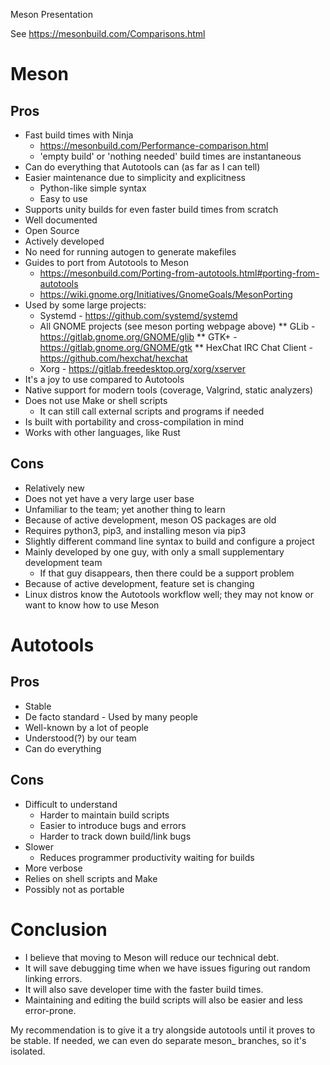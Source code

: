 Meson Presentation

See https://mesonbuild.com/Comparisons.html

Meson
========
Pros
--------
+ Fast build times with Ninja
    * https://mesonbuild.com/Performance-comparison.html
    * 'empty build' or 'nothing needed' build times are instantaneous
+ Can do everything that Autotools can (as far as I can tell)
+ Easier maintenance due to simplicity and explicitness
    * Python-like simple syntax
    * Easy to use
+ Supports unity builds for even faster build times from scratch
+ Well documented
+ Open Source
+ Actively developed
+ No need for running autogen to generate makefiles
+ Guides to port from Autotools to Meson
    * https://mesonbuild.com/Porting-from-autotools.html#porting-from-autotools
    * https://wiki.gnome.org/Initiatives/GnomeGoals/MesonPorting
+ Used by some large projects:
    * Systemd - https://github.com/systemd/systemd
    * All GNOME projects (see meson porting webpage above)
        ** GLib - https://gitlab.gnome.org/GNOME/glib
        ** GTK+ - https://gitlab.gnome.org/GNOME/gtk
        ** HexChat IRC Chat Client - https://github.com/hexchat/hexchat
    * Xorg - https://gitlab.freedesktop.org/xorg/xserver
+ It's a joy to use compared to Autotools
+ Native support for modern tools (coverage, Valgrind, static analyzers)
+ Does not use Make or shell scripts
    * It can still call external scripts and programs if needed
+ Is built with portability and cross-compilation in mind
+ Works with other languages, like Rust

Cons
--------
- Relatively new
- Does not yet have a very large user base
- Unfamiliar to the team; yet another thing to learn
- Because of active development, meson OS packages are old
- Requires python3, pip3, and installing meson via pip3
- Slightly different command line syntax to build and configure a project
- Mainly developed by one guy, with only a small supplementary development team
    * If that guy disappears, then there could be a support problem
- Because of active development, feature set is changing
- Linux distros know the Autotools workflow well; they may not know or want to
know how to use Meson

Autotools
===========
Pros
--------
+ Stable
+ De facto standard - Used by many people
+ Well-known by a lot of people
+ Understood(?) by our team
+ Can do everything

Cons
--------
- Difficult to understand
    * Harder to maintain build scripts
    * Easier to introduce bugs and errors
    * Harder to track down build/link bugs
- Slower
    * Reduces programmer productivity waiting for builds
- More verbose
- Relies on shell scripts and Make
- Possibly not as portable



Conclusion
===========
* I believe that moving to Meson will reduce our technical debt.
* It will save debugging time when we have issues figuring out random linking
errors.
* It will also save developer time with the faster build times.
* Maintaining and editing the build scripts will also be easier and less
error-prone.

My recommendation is to give it a try alongside autotools until it proves to be
stable.
If needed, we can even do separate meson_<release> branches, so it's isolated.
